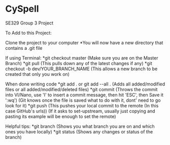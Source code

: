 CySpell
=======

SE329 Group 3 Project

To Add to this Project:

Clone the project to your computer
*You will now have a new directory that contains a .git file

If using Terminal:
*git checkout master
  (Make sure you are on the Master Branch)
*git pull
  (This pulls down any of the latest changes if any)
*git checkout -b dev/YOUR_BRANCH_NAME
  (This allows a new branch to be created that only you work on)

When done writing code
*git add . or git add --all .
  (Adds all added/modified files or all added/modified/deleted files)
*git commit
  (Throws the commit into VI/Nano, use 'I' to insert a commit message, then hit 'ESC', then Save it ':wq')
  (Git knows once the file is saved what to do with it, dont' need to go look for it)
*git push
  (This pushes your local commit to the remote (In this case GitHub's urls))
  (If it asks to set-upstream, usually just copying and pasting its example will be enough to set the remote)


Helpful tips:
*git branch
  (Shows you what branch you are on and which ones you have locally)
*git status
  (Shows any changes or status of the branch)

  
